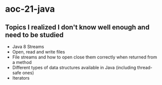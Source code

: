 # aoc-21-java

## Topics I realized I don't know well enough and need to be studied
* Java 8 Streams
* Open, read and write files
* File streams and how to open close them correctly when returned from a method
* Different types of data structures available in Java (including thread-safe ones)
* Iterators
